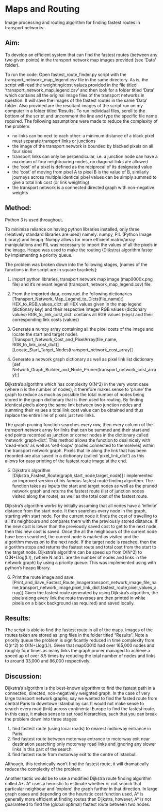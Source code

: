 # Maps and Routing
Image processing and routing algorithm for finding fastest routes in transport networks.


## Aim:
To develop an efficient system that can find the fastest routes (between any two given points) in the transport network map images provided (see ‘Data’ folder).


To run the code:
Open fastest_route_finder.py script with the transport_network_map_legend.csv file in the same directory. As is, the script will read the weighting/cost values provided in the file titled ‘transport_network_map_legend.csv’ and then look for a folder titled ‘Data’ which contains all the original image files of the transport networks in question. It will save the images of the fastest routes in the same ‘Data’ folder. Also provided are the resultant images of the script run on my computer in a folder titled ‘Results’. To run individual files, scroll to the bottom of the script and uncomment the line and type the specific file name required.
The following assumptions were made to reduce the complexity of the problem:
- no links can be next to each other: a minimum distance of a black pixel must separate transport links or junctions
- the image of the transport network is bounded by blacked pixels on all four sides
- transport links can only be perpendicular, i.e. a junction node can have a maximum of four neighbouring nodes, no diagonal links are allowed
- the ‘cost’ of a pixel is defined as the reciprocal of its designated value
- the ‘cost’ of moving from pixel A to pixel B is the value of B, similarly journeys across multiple identical pixel values can be simply summed to give a total link cost (or link weighting)
- the transport network is a connected directed graph with non-negative weights

## Method:

Python 3 is used throughout.

To minimize reliance on having python libraries installed, only three (relatively standard libraries are used) namely: numpy, PIL (Python Image Library) and heapq. Numpy allows for more efficient matrix/array manipulations and PIL was necessary to import the values of all the pixels in the image. Heapq was used to make the routing (Dijkstra) algorithm faster by implementing a priority queue.

The problem was broken down into the following stages, [names of the functions in the script are in square brackets]:

1.  Import python libraries, transport network map image (map0000x.png file) and it’s relevant legend (transport_network_map_legend.csv) file.

2. From the imported data, construct the following dictionaries 
[Transport_Network_Map_Legend_to_Dicts(file_name):]
	HEX_to_RGB_values_dict: all HEX values given in the map legend (dictionary key) and their respective integer RGB values (dictionary values)
	RGB_to_link_cost_dict: contains all RGB values (keys) and their corresponding link costs (values)
	
3. Generate a numpy array containing all the pixel costs of the image and locate the start and target nodes
[Transport_Network_Cost_and_PixelArray(file_name, RGB_to_link_cost_dict)]
[Locate_Start_Target_Nodes(transport_network_cost_array)]

4. Generate a network graph dictionary as well as pixel link list dictionary
[def Network_Graph_Builder_and_Node_Pruner(transport_network_cost_array):]

Dijkstra’s algorithm which has complexity O(N^2) in the very worst case (where n is the number of nodes), it therefore makes sense to ‘prune’ the graph to reduce as much as possible the total number of nodes being stored in the graph dictionary that is then used for routing. By finding identical pixels along the same link between two junction nodes and summing their values a total link cost value can be obtained and thus replace the entire line of pixels just two links.

The graph pruning function searches every row, then every column of the transport network array for links that can be summed and their start and end points recorded as junction or corner nodes in the dictionary called ‘network_graph-dict’. This method allows the function to deal nicely with ‘dead-ends’ as well as ‘self-loops’ (nodes connected to themselves) within the transport network graph. Pixels that lie along the link that has been recorded are also saved in a dictionary (called ‘pixel_link_dict’) as this allows for easy printing of the fastest route image at the end.

5. Dijkstra’s algorithm [Dijkstra_Fastest_Route(graph,start_node,target_node)]
I implemented an improved version of his famous fastest route finding algorithm. The function takes as inputs the start and target nodes as well as the pruned network graph and returns the fastest route (list of junction nodes visited along the route), as well as the total cost of the fastest route.

Dijkstra’s algorithm works by initially assuming that all nodes have a ‘infinite’ distance from the start node. It then searches every node in the graph, starting with start node. For the current node it finds the cost of travelling to all it’s neighbours and  compares them with the previously stored distance. If the new cost is lower than the previously saved cost to get to the next node, then this new cost is saved. Once the all the neighbours of the current node have been searched, the current node is marked as visited and the algorithm moves on to the next node. If the target node is reached, then the algorithm stops and returns the fastest route and total cost from the start to the target node. Dijkstra’s algorithm can be speed up from O(N^2) to O(N+Llog(L)), (where N and L are the number of nodes and links in the network graph) by using a priority queue. This was implemented using with python’s heapq library.

6. Print the route image and save.
[Print_and_Save_Fastest_Route_Image(transport_network_image_file_name,transport_network_image,pixel_link_dict,fastest_route,pixel_values_array)]
Given the fastest route generated by using Dijkstra’s algorithm, the pixels along every link the route traverses are then printed in white pixels on a black background (as required) and saved locally.

## Results:

The script is able to find the fastest route in all of the maps. Images of the routes taken are stored as .png files in the folder titled “Results”. Note a priority queue the problem is significantly reduced in time complexity from O(n^2) to O(N+Llog(L)). Given that map00010 had over 165,000 nodes and roughly four times as many links the graph pruner managed to achieve a speed up of over 8.5 times by reducing the total number of nodes and links to around 33,000 and 86,000 respectively.


## Discussion:

Dijkstra’s algorithm is the best-known algorithm to find the fastest path in a connected, directed, non-negatively weighted graph. In the case of very large transport network graphs; say we wanted to find the fasted route from central Paris to downtown Istanbul by car. It would not make sense to search every road (link) across continental Europe to find the fastest route. In this case, it makes sense to set road hierarchies, such that you can break the problem down into three stages:

1. find fastest route (using local roads) to nearest motorway entrance in Paris.
2. find fastest route between motorway entrance to motorway exit near destination searching only motorway road links and ignoring any slower links in this part of the search.
3. find fastest route from motorway exit to the centre of Istanbul.

Although, this technically won’t find the fastest route, it will dramatically reduce the complexity of the problem.

Another tactic would be to use a modified Dijkstra route finding algorithm called A*. A* uses a heuristic to estimate whether or not search that particular neighbour and ‘explore’ the graph further in that direction. In large graph cases and depending on the heuristic cost function used, A* is generally more efficient at finding routes than Dijkstra, however, A* is not guaranteed to find the (global optimal) fastest route between two nodes.
